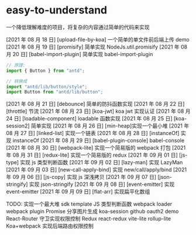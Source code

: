 # easy-to-understand

一个降低理解难度的项目，将复杂的内容通过简单的代码来实现

[2021 年 08 月 18 日] [upload-file-by-koa] 一个简单的单文件前后端上传 demo
[2021 年 08 月 19 日] [promisify] 简单实现 NodeJs.util.promisify
[2021 年 08 月 20 日] [babel-import-plugin] 简单实现 babel-import-plugin

```js
// 原理:
import { Button } from "antd";

// 转换成
import "antd/lib/button/style";
import Button from "antd/lib/button";
```

[2021 年 08 月 21 日] [debounce] 简单的防抖函数实现
[2021 年 08 月 22 日] [throttle] 节流
[2021 年 08 月 23 日] [koa-jwt] koa jwt 实现认证
[2021 年 08 月 24 日] [loadable-component] loadable 函数实现
[2021 年 08 月 25 日] [koa-session2] 简单实现
[2021 年 08 月 26 日] [min-heap]实现一个最小堆
[2021 年 08 月 27 日] [linked-list] 实现一个链表
[2021 年 08 月 28 日] [instanceOf] 实现 instanceOf
[2021 年 08 月 29 日] [babel-plugin-console] babel-console
[2021 年 08 月 30 日] [webpack-lite] 实现一个简易版的 webpack 打包
[2021 年 08 月 31 日] [redux-lite] 实现一个简易版的 redux
[2021 年 09 月 01 日] [js-type] 实现 js 类型判断函数
[2021 年 09 月 02 日] [lazy-man] 实现 LazyMan
[2021 年 09 月 03 日] [new-call-apply-bind] 实现 new/call/apply/bind
[2021 年 09 月 06 日] [js-copy] 实现 js 深浅拷贝
[2021 年 09 月 07 日] [json-stringify] 实现 json-stringify
[2021 年 09 月 08 日] [event-emitter] 实现 event-emitter
[2021 年 09 月 09 日] [flat-arr] 实现扁平化数组

TODO:
实现一个最大堆
sdk template
JS 类型判断函数
webpack loader
webpack plugin
Promise
分享图片生成
koa-session
github oauth2 demo
React-Router 守卫实现权限控制
Redux
react-redux
vite-lite
rollup-lite
Koa+webpack 实现后端路由权限控制
